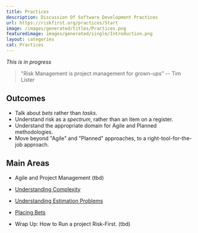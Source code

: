 ```yaml
---
title: Practices
description: Discussion Of Software Development Practices
url: https://riskfirst.org/practices/Start
image: /images/generated/titles/Practices.png
featuredimage: images/generated/single/Introduction.png
layout: categories
cat: Practices
---
```


_This is in progress_

> "Risk Management is project management for grown-ups" -- Tim Lister

## Outcomes

- Talk about _bets_ rather than _tasks_.
- Understand risk as a _spectrum_, rather than an item on a register.
- Understand the appropriate domain for Agile and Planned methodologies.
- Move beyond "Agile"  and "Planned" approaches, to a right-tool-for-the-job approach.

## Main Areas

- Agile and Project Management (tbd)

- [Understanding Complexity](../complexity/Start.md)

- [Understanding Estimation Problems](../estimating/Start.md)

- [Placing Bets](../bets/Purpose-Development-Team.md)

- Wrap Up:  How to Run a project Risk-First. (tbd)
